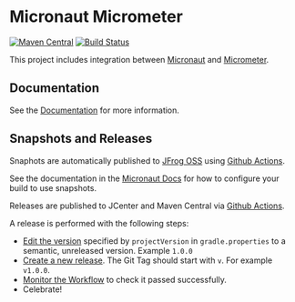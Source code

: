 # Micronaut Micrometer

[![Maven Central](https://img.shields.io/maven-central/v/io.micronaut.micrometer/micronaut-micrometer-core.svg?label=Maven%20Central)](https://search.maven.org/search?q=g:%22io.micronaut.micrometer%22%20AND%20a:%22micronaut-micrometer-core%22)
[![Build Status](https://github.com/micronaut-projects/micronaut-micrometer/workflows/Java%20CI/badge.svg)](https://github.com/micronaut-projects/micronaut-micrometer/actions)

This project includes integration between [Micronaut](http://micronaut.io) and [Micrometer](https://micrometer.io).

## Documentation

See the [Documentation](https://micronaut-projects.github.io/micronaut-micrometer/latest/guide) for more information.

## Snapshots and Releases

Snaphots are automatically published to [JFrog OSS](https://oss.jfrog.org/artifactory/oss-snapshot-local/) using [Github Actions](https://github.com/micronaut-projects/micronaut-micrometer/actions).

See the documentation in the [Micronaut Docs](https://docs.micronaut.io/latest/guide/index.html#usingsnapshots) for how to configure your build to use snapshots.

Releases are published to JCenter and Maven Central via [Github Actions](https://github.com/micronaut-projects/micronaut-micrometer/actions).

A release is performed with the following steps:

- [Edit the version](https://github.com/micronaut-projects/micronaut-micrometer/edit/master/gradle.properties) specified by `projectVersion` in `gradle.properties` to a semantic, unreleased version. Example `1.0.0`
- [Create a new release](https://github.com/micronaut-projects/micronaut-micrometer/releases/new). The Git Tag should start with `v`. For example `v1.0.0`.
- [Monitor the Workflow](https://github.com/micronaut-projects/micronaut-micrometer/actions?query=workflow%3ARelease) to check it passed successfully.
- Celebrate!
